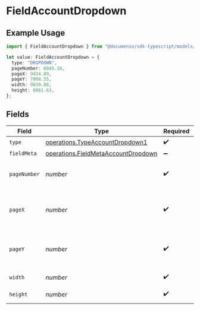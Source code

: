 # FieldAccountDropdown

## Example Usage

```typescript
import { FieldAccountDropdown } from "@documenso/sdk-typescript/models/operations";

let value: FieldAccountDropdown = {
  type: "DROPDOWN",
  pageNumber: 6845.16,
  pageX: 9424.89,
  pageY: 7008.55,
  width: 9839.88,
  height: 6861.63,
};
```

## Fields

| Field                                                                                      | Type                                                                                       | Required                                                                                   | Description                                                                                |
| ------------------------------------------------------------------------------------------ | ------------------------------------------------------------------------------------------ | ------------------------------------------------------------------------------------------ | ------------------------------------------------------------------------------------------ |
| `type`                                                                                     | [operations.TypeAccountDropdown1](../../models/operations/typeaccountdropdown1.md)         | :heavy_check_mark:                                                                         | N/A                                                                                        |
| `fieldMeta`                                                                                | [operations.FieldMetaAccountDropdown](../../models/operations/fieldmetaaccountdropdown.md) | :heavy_minus_sign:                                                                         | N/A                                                                                        |
| `pageNumber`                                                                               | *number*                                                                                   | :heavy_check_mark:                                                                         | The page number the field will be on.                                                      |
| `pageX`                                                                                    | *number*                                                                                   | :heavy_check_mark:                                                                         | The X coordinate of where the field will be placed.                                        |
| `pageY`                                                                                    | *number*                                                                                   | :heavy_check_mark:                                                                         | The Y coordinate of where the field will be placed.                                        |
| `width`                                                                                    | *number*                                                                                   | :heavy_check_mark:                                                                         | The width of the field.                                                                    |
| `height`                                                                                   | *number*                                                                                   | :heavy_check_mark:                                                                         | The height of the field.                                                                   |